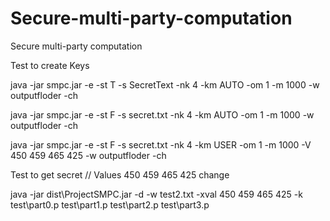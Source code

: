 # Secure-multi-party-computation
Secure multi-party computation

Test to create Keys

java -jar smpc.jar -e -st T -s SecretText -nk 4 -km AUTO -om 1 -m 1000 -w outputfloder -ch

java -jar smpc.jar -e -st F -s secret.txt -nk 4 -km AUTO -om 1 -m 1000 -w outputfloder -ch

java -jar smpc.jar -e -st F -s secret.txt -nk 4 -km USER -om 1 -m 1000  -V 450 459 465 425 -w outputfloder -ch

Test to get secret // Values 450 459 465 425 change 

java -jar dist\ProjectSMPC.jar -d -w test2.txt -xval 450 459 465 425 -k test\part0.p test\part1.p test\part2.p test\part3.p
